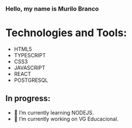 ### Hello, my name is Murilo Branco
# Technologies and Tools:
- HTML5
- TYPESCRIPT
- CSS3
- JAVASCRIPT
- REACT
- POSTGRESQL
## In progress:
- 🌱 I’m currently learning NODEJS.
- 🔭 I’m currently working on VG Educacional.
